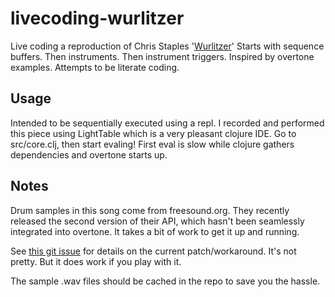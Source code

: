 # livecoding-wurlitzer

Live coding a reproduction of Chris Staples '[Wurlitzer](https://www.youtube.com/watch?v=edhvr72ZJ_s)'
Starts with sequence buffers. Then instruments. Then instrument triggers. Inspired by overtone examples. Attempts to be literate coding.

## Usage

Intended to be sequentially executed using a repl. I recorded and performed this piece using LightTable which is a very pleasant clojure IDE. Go to src/core.clj, then start evaling! First eval is slow while clojure gathers dependencies and overtone starts up.

## Notes

Drum samples in this song come from freesound.org. They recently released the second version of their API, which hasn't been seamlessly integrated into overtone. It takes a bit of work to get it up and running.

See [this git issue](https://github.com/overtone/overtone/issues/333) for details on the current patch/workaround. It's not pretty. But it does work if you play with it.

The sample .wav files should be cached in the repo to save you the hassle.

